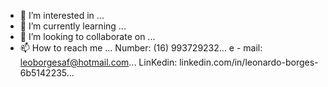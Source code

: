 - 👀 I’m interested in ...
- 🌱 I’m currently learning ...
- 💞️ I’m looking to collaborate on ...
- 📫 How to reach me ...
Number: (16) 993729232...
e - mail: leoborgesaf@hotmail.com...
LinKedin: linkedin.com/in/leonardo-borges-6b5142235...
<!---
pikfavela/pikfavela is a ✨ special ✨ repository because its `README.md` (this file) appears on your GitHub profile.
You can click the Preview link to take a look at your changes.
--->
